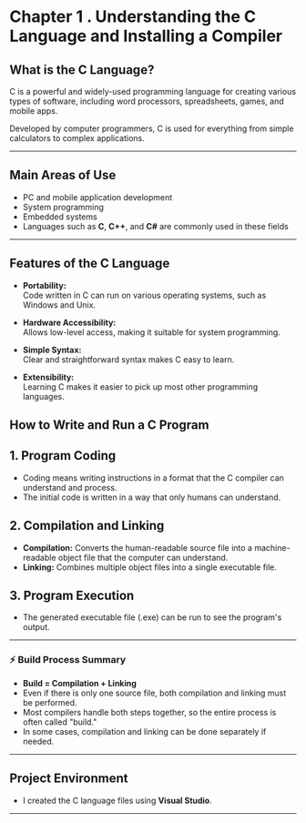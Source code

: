 # Chapter 1 . Understanding the C Language and Installing a Compiler

## What is the C Language?

C is a powerful and widely-used programming language for creating various types of software, including word processors, spreadsheets, games, and mobile apps.

Developed by computer programmers, C is used for everything from simple calculators to complex applications.

---

## Main Areas of Use

- PC and mobile application development
- System programming
- Embedded systems
- Languages such as **C**, **C++**, and **C#** are commonly used in these fields

---

## Features of the C Language

- **Portability:**  
  Code written in C can run on various operating systems, such as Windows and Unix.

- **Hardware Accessibility:**  
  Allows low-level access, making it suitable for system programming.

- **Simple Syntax:**  
  Clear and straightforward syntax makes C easy to learn.

- **Extensibility:**  
  Learning C makes it easier to pick up most other programming languages.


## How to Write and Run a C Program

## 1. Program Coding
- Coding means writing instructions in a format that the C compiler can understand and process.
- The initial code is written in a way that only humans can understand.

## 2. Compilation and Linking
- **Compilation:** Converts the human-readable source file into a machine-readable object file that the computer can understand.
- **Linking:** Combines multiple object files into a single executable file.

## 3. Program Execution
- The generated executable file (.exe) can be run to see the program's output.

---

### ⚡ Build Process Summary

- **Build = Compilation + Linking**
- Even if there is only one source file, both compilation and linking must be performed.
- Most compilers handle both steps together, so the entire process is often called "build."
- In some cases, compilation and linking can be done separately if needed.

---

## Project Environment

- I created the C language files using **Visual Studio**.

---
